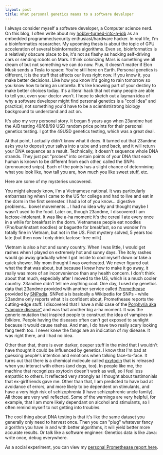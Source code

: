 ```yaml
---
layout: post
title: What personal genetics means to a software developer
---
```


I always consider myself a software developer, a Computer science nerd. On this blog, I often write about my [hobby-turned-into-a-job](https://www.nature.com/articles/nrg2482) as an embedded programmer/security enthusiast/hardware hacker. In real life, I'm a bioinformatics researcher. My upcoming thesis is about the topic of GPU acceleration of several bioinformatics algorithms. Even so, bioinformatics is a relatively obscure place to be, it's not as flashy as hacking self-driving cars or sending robots on Mars. I think colonizing Mars is something we all dream of but not something we can do now. Plus, it doesn't matter if Elon Musk sends a Tesla to space: You're still here on Earth. Personal genetics is different, it is the stuff that affects our lives right now. If you know it, you make better decisions. Like how you know it's going to rain tomorrow so you know how to bring an umbrella. It's like knowing part of your destiny to make better choices today. It's a literal hack that not many people are able to tell you, even your doctor won't. I hope to sketch out a layman idea of why a software developer might find personal genetics is a "cool idea" and practical, not something you'd have to be a scientist/strong biology background to understand and act on.

It's also my very personal story. It began 5 years ago when 23andme had the A/B testing 49/68/99 USD random price points for their personal genetics testing. I got the 49USD genetics testing, which was a great deal.

At that point, I actually didn't know what it does. It turned out that 23andme asks you to deposit your saliva into a tube and send back, and it will return your DNA sequence as a result. Technically, it doesn't sequence whole DNA strands. They just put "probes" into certain points of your DNA that each human is known to be different from each other, called the SNPs (pronounced snips). Each of the points has a slight chance of determining what you look like, how tall you are, how much you like sweet stuff, etc. 

Here are some of my mysteries uncovered.

You might already know, I'm a Vietnamese national. It was particularly embarrassing when I came to the US for college and had to live and eat in the dorm in the first semester. I had a lot of you know... digestive problems... bowel movements... I had no idea why and thought maybe I wasn't used to the food. Later on, though 23andme, I discovered I am lactose-intolerant. It was like a-ha moment: it's the cereal I ate every once in a while for breakfast in the dorm. Vietnamese people eat noodles (Pho/bun/instant noodles) or baguette for breakfast, so no wonder I'm totally fine in Vietnam, but not in the US. First mystery solved, 5 years too late (but then now I only drink lactose-free milk).

Vietnam is also a hot and sunny country. When I was little, I would get rashes when I played on extremely hot and sunny days. The itchy rashes would go away gradually when I got inside to cool myself down or take a quick shower. My mom thought I was overheated. We never figured out what the that was about, but because I knew how to make it go away, it really was more of an inconvenience than any health concern. I don't think about that much, especially after I moved to the US, which is a much cooler country. 23andme didn't tell me anything cool. One day, I used my genetics data that 23andme provided with another service called [Promethease](https://promethease.com/) provided by [SNPedia](http://SNPedia.org). SNPedia is basically a Wikipedia for SNPs - while 23andme only reports what it is confident about, Promethease reports the cutting-edge stuff. I discovered that I have a mild case of the [Porphyria aka "vampire disease"](https://en.wikipedia.org/wiki/Porphyria) and was that another big a-ha moment. It was the generic mutation that inspired people to construct the idea of vampires in folklore. People having the diseases often can't get exposed to sunlight because it would cause rashes. And man, I do have two really scary looking fang teeth too. I never knew the fangs are an indication of my disease. It was right there, and I had no idea.

Other than that, there is even darker, deeper stuff in the mind that I wouldn't have thought it could be influenced by genetics. I know that I'm bad at guessing people's intention and emotions when talking face-to-face. It turns out that there is a chemical molecule called [oxytocin](https://en.wikipedia.org/wiki/Oxytocin) that is released when you interact with others (and dogs, too). In people like me, the machine that recognizes oxytocin doesn't work as well, so I feel less empathic to others. It reflected very strongly as I thought about testimonials that ex-girlfriends gave me. Other than that, I am predicted to have bad at avoidance of errors, and more likely to be dependent on stimulants, and have a very high risk of schizophrenia (I have schizophrenic uncle family). All those are very well reflected. Some of the warnings are very helpful, for example, that I am more likely dependant on alcohol and stimulants, so I often remind myself to not getting into troubles.

The cool thing about DNA testing is that it's like the same dataset you generally only need to harvest once. Then you can "plug" whatever fancy algorithm you have in and with better algorithms, it will yield better more accurate results. Or talk like a software engineer: Genetics data is like Java: write once, debug everywhere. 

As a social experiment, you can view my [personal Promethease report here](https://reports.promethease.com/view/v1514934685-e7d609ed-2565-43f0-b9f6-a918a1c9ccfe/promethease.html?Expires=1518822685&Signature=ItnWUMy9Pz0M3hYg9VeT1406O6BSmMJ2IERveqypQ-iuUOCTut0CkSrgJSzsx3ENIah-Ih1lY9IXrxlzNauX8b-Rv3Jdq2GWEOV0EcBrE-l7-Cjf8TS46inBT-60fBxAF35jLC45vdfedDQMUUti1WVqgd7Mc2tEqmDF-8FwF5yzMu6opoTPjk6aKdHArt1-RRb4IPNzYwgaL0T6dNKKMotKrBAVGB5nMrbMTq2XqnnBTXfXoUwqGsjs1g~xUt2L06hKnd3xUXDiOnwAoNO-iv8k9cu~R3esfXfjMbvW~j0QBQvOY8naFbpd6XarktM~fvr2P6RA4AQphp3opddJRg__&Key-Pair-Id=APKAIDRLFIDOMHIR7VLA).

